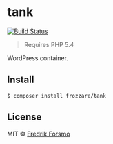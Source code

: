 # tank

[![Build Status](https://travis-ci.org/frozzare/tank.svg?branch=master)](https://travis-ci.org/frozzare/tank)

> Requires PHP 5.4

WordPress container.

## Install

```
$ composer install frozzare/tank
```

## License

MIT © [Fredrik Forsmo](https://github.com/frozzare)
